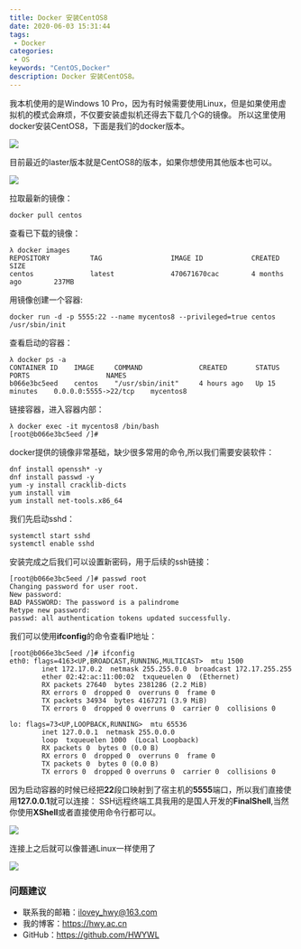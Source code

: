 ```yaml
---
title: Docker 安装CentOS8
date: 2020-06-03 15:31:44
tags: 
 - Docker
categories: 
 - OS
keywords: "CentOS,Docker"
description: Docker 安装CentOS8。
---
```


我本机使用的是Windows 10 Pro，因为有时候需要使用Linux，但是如果使用虚拟机的模式会麻烦，不仅要安装虚拟机还得去下载几个G的镜像。
所以这里使用docker安装CentOS8，下面是我们的docker版本。

![](https://hwy-figure-bed.oss-cn-hangzhou.aliyuncs.com/image/20200603153525.png)

目前最近的laster版本就是CentOS8的版本，如果你想使用其他版本也可以。

![](https://hwy-figure-bed.oss-cn-hangzhou.aliyuncs.com/image/20200603153651.png)

拉取最新的镜像：
```
docker pull centos
```

查看已下载的镜像：
```
λ docker images
REPOSITORY          TAG                 IMAGE ID            CREATED             SIZE
centos              latest              470671670cac        4 months ago        237MB
```

用镜像创建一个容器:
```
docker run -d -p 5555:22 --name mycentos8 --privileged=true centos /usr/sbin/init
```

查看启动的容器：
```
λ docker ps -a
CONTAINER ID    IMAGE     COMMAND              CREATED       STATUS           PORTS                   NAMES
b066e3bc5eed    centos    "/usr/sbin/init"     4 hours ago   Up 15 minutes    0.0.0.0:5555->22/tcp    mycentos8
```

链接容器，进入容器内部：
```
λ docker exec -it mycentos8 /bin/bash
[root@b066e3bc5eed /]#
```

docker提供的镜像非常基础，缺少很多常用的命令,所以我们需要安装软件：
```
dnf install openssh* -y
dnf install passwd -y
yum -y install cracklib-dicts   
yum install vim
yum install net-tools.x86_64
```

我们先启动sshd：
```
systemctl start sshd
systemctl enable sshd
```

安装完成之后我们可以设置新密码，用于后续的ssh链接：
```
[root@b066e3bc5eed /]# passwd root
Changing password for user root.
New password: 
BAD PASSWORD: The password is a palindrome
Retype new password: 
passwd: all authentication tokens updated successfully.
```

我们可以使用**ifconfig**的命令查看IP地址：
```
[root@b066e3bc5eed /]# ifconfig
eth0: flags=4163<UP,BROADCAST,RUNNING,MULTICAST>  mtu 1500
        inet 172.17.0.2  netmask 255.255.0.0  broadcast 172.17.255.255
        ether 02:42:ac:11:00:02  txqueuelen 0  (Ethernet)
        RX packets 27640  bytes 2381286 (2.2 MiB)
        RX errors 0  dropped 0  overruns 0  frame 0
        TX packets 34934  bytes 4167271 (3.9 MiB)
        TX errors 0  dropped 0 overruns 0  carrier 0  collisions 0

lo: flags=73<UP,LOOPBACK,RUNNING>  mtu 65536
        inet 127.0.0.1  netmask 255.0.0.0
        loop  txqueuelen 1000  (Local Loopback)
        RX packets 0  bytes 0 (0.0 B)
        RX errors 0  dropped 0  overruns 0  frame 0
        TX packets 0  bytes 0 (0.0 B)
        TX errors 0  dropped 0 overruns 0  carrier 0  collisions 0
```

因为启动容器的时候已经把**22**段口映射到了宿主机的**5555**端口，所以我们直接使用**127.0.0.1**就可以连接：
SSH远程终端工具我用的是国人开发的**FinalShell**,当然你使用**XShell**或者直接使用命令行都可以。

![](https://hwy-figure-bed.oss-cn-hangzhou.aliyuncs.com/image/20200603155817.png)

连接上之后就可以像普通Linux一样使用了

![](https://hwy-figure-bed.oss-cn-hangzhou.aliyuncs.com/image/20200603155932.png)


### 问题建议

- 联系我的邮箱：ilovey_hwy@163.com
- 我的博客：https://hwy.ac.cn
- GitHub：https://github.com/HWYWL